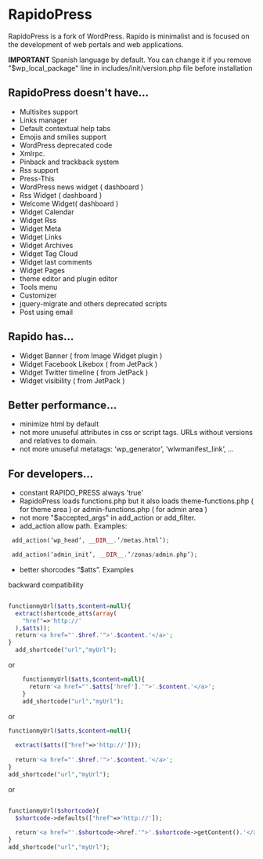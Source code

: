 # RapidoPress
RapidoPress is a fork of WordPress. Rapido is minimalist and is focused on the development of web portals and web applications.

**IMPORTANT** Spanish language by default. You can change it if you remove  "$wp_local_package" line in includes/init/version.php file before installation


## RapidoPress doesn't have...

*   Multisites support
*   Links manager
*   Default contextual help tabs
*   Emojis and smilies support
*   WordPress deprecated code
*   Xmlrpc.
*   Pinback and trackback system
*   Rss support
*   Press-This
*   WordPress news widget ( dashboard )
*   Rss Widget ( dashboard )
*   Welcome Widget( dashboard )
*   Widget Calendar
*   Widget Rss
*   Widget Meta
*   Widget Links
*   Widget Archives
*	Widget Tag Cloud
*   Widget last comments
*   Widget Pages
*   theme editor and plugin editor
*   Tools menu 
*   Customizer
*   jquery-migrate and others deprecated scripts
*   Post using email
  
## Rapido has...

*  Widget Banner ( from Image Widget plugin )
*  Widget Facebook Likebox  ( from JetPack )
*  Widget Twitter timeline ( from JetPack )
*  Widget visibility ( from JetPack )

## Better performance...

*  minimize html by default
*  not more unuseful attributes in css or script tags. URLs without versions and relatives to domain.
*  not more unuseful metatags: ‘wp_generator’, ‘wlwmanifest_link’, ...


## For developers...

* constant RAPIDO_PRESS always 'true'
* RapidoPress loads functions.php but it also loads  theme-functions.php ( for theme area ) or  admin-functions.php ( for admin area ) 
* not more "$accepted_args" in add_action or add_filter.
* add_action allow path. Examples: 

```php
 add_action(‘wp_head’, __DIR__.’/metas.html’); 
```

```php
 add_action(‘admin_init’, __DIR__.’/zonas/admin.php’);
```

* better shorcodes “$atts”. Examples

backward compatibility

```php

functionmyUrl($atts,$content=null){
  extract(shortcode_atts(array(
    "href"=>'http://'
  ),$atts));
  return'<a href="'.$href.'">'.$content.'</a>';
}
  add_shortcode("url","myUrl");

```

or 


```php
	functionmyUrl($atts,$content=null){
	  return'<a href="'.$atts['href'].'">'.$content.'</a>';
	}
	add_shortcode("url","myUrl");
```

or

```php
functionmyUrl($atts,$content=null){
 
  extract($atts(["href"=>'http://']));
 
  return'<a href="'.$href.'">'.$content.'</a>';
}
add_shortcode("url","myUrl");

```


or

```php

functionmyUrl($shortcode){
  $shortcode->defaults(["href"=>'http://']);
 
  return'<a href="'.$shortcode->href.'">'.$shortcode->getContent().'</a>';
}
add_shortcode("url","myUrl");

```



